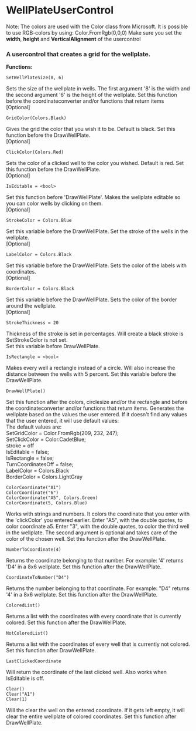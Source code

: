 # WellPlateUserControl

Note:
The colors are used with the Color class from Microsoft. It is possible to use RGB-colors by using: Color.FromRgb(0,0,0)
Make sure you set the <b>width</b>, <b>height</b> and <b>VerticalAlignment</b> of the usercontrol

<h3>A usercontrol that creates a grid for the wellplate.</h3>

<b>Functions:</b>
```
SetWellPlateSize(8, 6)
```
Sets the size of the wellplate in wells. The first argument '8' is the width and the second argument '6' is the height of the wellplate. 
Set this function before the coordinateconverter and/or functions that return items<br>
[Optional]
```
GridColor(Colors.Black) 
```
Gives the grid the color that you wish it to be. Default is black.
Set this function before the DrawWellPlate.<br>
[Optional]
```
ClickColor(Colors.Red)
```
Sets the color of a clicked well to the color you wished. Default is red. 
Set this function before the DrawWellPlate.<br>
[Optional]
```
IsEditable = <bool>
```
Set this function before 'DrawWellPlate'.
Makes the wellplate editable so you can color wells by clicking on them.<br>
[Optional]
```
StrokeColor = Colors.Blue
```
Set this variable before the DrawWellPlate.
Set the stroke of the wells in the wellplate.<br>
[Optional]
```
LabelColor = Colors.Black
```
Set this variable before the DrawWellPlate.
Sets the color of the labels with coordinates.<br> 
[Optional]
```
BorderColor = Colors.Black
```
Set this variable before the DrawWellPlate.
Sets the color of the border around the wellplate.<br> 
[Optional]
```
StrokeThickness = 20
```
Thickness of the stroke is set in percentages.
Will create a black stroke is SetStrokeColor is not set.<br>
Set this variable before DrawWellPlate.<br>
```
IsRectangle = <bool>
```
Makes every well a rectangle instead of a circle. Will also increase the distance between the wells with 5 percent.
Set this variable before the DrawWellPlate.<br>
```
DrawWellPlate()
```
Set this function after the colors, circlesize and/or the rectangle and before the coordinateconverter and/or functions that return items.
Generates the wellplate based on the values the user entered. If it doesn't find any values that the user entered, it will use default values:<br>
The default values are:<br>
SetGridColor = Color.FromRgb(209, 232, 247);<br>
SetClickColor = Color.CadetBlue;<br>
stroke = off<br>
IsEditable = false;<br>
IsRectangle = false;<br>
TurnCoordinatesOff = false;<br>
LabelColor = Colors.Black<br>
BorderColor = Colors.LightGray
```
ColorCoordinate("A1")
ColorCoordinate("6")
ColorCoordinate("A5", Colors.Green)
ColorCoordinate(5, Colors.Blue)
```
Works with strings and numbers. It colors the coordinate that you enter with the 'clickColor' you entered earlier. 
Enter "A5", with the double quotes, to color coordinate a5. Enter "3", with the double quotes, to color the third well in the wellplate.
The second argument is optional and takes care of the color of the chosen well.
Set this function after the DrawWellPlate.<br>
```
NumberToCoordinate(4)
```
Returns the coordinate belonging to that number. For example: '4' returns 'D4' in a 8x6 wellplate.
Set this function after the DrawWellPlate.<br>
```
CoordinateToNumber("D4")
```
Returns the number belonging to that coordinate. 
For example: "D4" returns '4' in a 8x6 wellplate.
Set this function after the DrawWellPlate.<br>
```
ColoredList()
```
Returns a list with the coordinates with every coordinate that is currently colored.
Set this function after the DrawWellPlate.<br>
```
NotColoredList()
```
Returns a list with the coordinates of every well that is currently not colored.
Set this function after DrawWellPlate.<br>
```
LastClickedCoordinate
```
Will return the coordinate of the last clicked well. Also works when IsEditable is off.<br>
```
Clear()
Clear("A1")
Clear(1)
```
Will the clear the well on the entered coordinate. If it gets left empty, it will clear the entire wellplate of colored coordinates.
Set this function after DrawWellPlate.<br>

